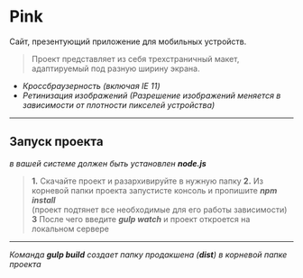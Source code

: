 Pink
=== 

Сайт, презентующий приложение для мобильных устройств.

> Проект представляет из себя трехстраничный макет, адаптируемый под разную ширину экрана. 

+ *Кроссбраузерность (включая IE 11)*
+ *Ретинизация изображений (Разрешение изображений меняется в зависимости от плотности пикселей устройства)*

---
Запуск проекта
---
*в вашей системе должен быть установлен **node.js***
>**1.** Скачайте проект и разархивируйте в нужную папку
>**2.** Из корневой папки проекта запустисте консоль и пропишите ***npm install*** <br>(проект подтянет все необходимые для его работы зависимости)
>**3** После чего введите ***gulp watch*** и проект откроется на локальном сервере

---
*Команда **gulp build** создает папку продакшена (***dist***) в корневой папке проекта* 


